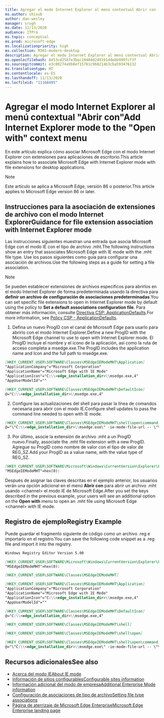 ```yaml
---
title: Agregar el modo Internet Explorer al menú contextual Abrir con
ms.author: shisub
author: dan-wesley
manager: srugh
ms.date: 11/13/2020
audience: ITPro
ms.topic: conceptual
ms.prod: microsoft-edge
ms.localizationpriority: high
ms.collection: M365-modern-desktop
description: Agregar el modo Internet Explorer al menú contextual Abrir con
ms.openlocfilehash: 6453cd2587e3bec10404d2491914debb999fcf3f
ms.sourcegitcommit: e3c80274a9b8ef15761c968214b3cba593476132
ms.translationtype: HT
ms.contentlocale: es-ES
ms.lasthandoff: 11/13/2020
ms.locfileid: "11168495"
---
```

# <span data-ttu-id="592bd-103">Agregar el modo Internet Explorer al menú contextual "Abrir con"</span><span class="sxs-lookup"><span data-stu-id="592bd-103">Add Internet Explorer mode to the "Open with" context menu</span></span>

<span data-ttu-id="592bd-104">En este artículo explica cómo asociar Microsoft Edge con el modo Internet Explorer con extensiones para aplicaciones de escritorio.</span><span class="sxs-lookup"><span data-stu-id="592bd-104">This article explains how to associate Microsoft Edge with Internet Explorer mode with file extensions for desktop applications.</span></span>

> [!NOTE]
> <span data-ttu-id="592bd-105">Este artículo se aplica a Microsoft Edge, versión 86 o posterior.</span><span class="sxs-lookup"><span data-stu-id="592bd-105">This article applies to Microsoft Edge version 86 or later.</span></span>

## <span data-ttu-id="592bd-106">Instrucciones para la asociación de extensiones de archivo con el modo Internet Explorer</span><span class="sxs-lookup"><span data-stu-id="592bd-106">Guidance for file extension association with Internet Explorer mode</span></span>

<span data-ttu-id="592bd-107">Las instrucciones siguientes muestran una entrada que asocia Microsoft Edge con el modo IE con el tipo de archivo .mht.</span><span class="sxs-lookup"><span data-stu-id="592bd-107">The following instructions show an entry that associates Microsoft Edge with IE mode with the .mht file type.</span></span> <span data-ttu-id="592bd-108">Use los pasos siguientes como guía para configurar una asociación de archivos.</span><span class="sxs-lookup"><span data-stu-id="592bd-108">Use the following steps as a guide for setting a file association.</span></span>

> [!NOTE]
> <span data-ttu-id="592bd-109">Se pueden establecer extensiones de archivos específicos para abrirlos en el modo Internet Explorer de forma predeterminada usando la directiva para **definir un archivo de configuración de asociaciones predeterminadas**.</span><span class="sxs-lookup"><span data-stu-id="592bd-109">You can set specific file extensions to open in Internet Explorer mode by default using the policy to **Set a default associations configuration file**.</span></span> <span data-ttu-id="592bd-110">Para obtener más información, consulte [Directiva CSP: ApplicationDefaults](https://docs.microsoft.com/windows/client-management/mdm/policy-csp-applicationdefaults#applicationdefaults-defaultassociationsconfiguration).</span><span class="sxs-lookup"><span data-stu-id="592bd-110">For more information, see [Policy CSP - ApplicationDefaults](https://docs.microsoft.com/windows/client-management/mdm/policy-csp-applicationdefaults#applicationdefaults-defaultassociationsconfiguration).</span></span>

1. <span data-ttu-id="592bd-111">Defina un nuevo ProgID con el canal de Microsoft Edge para usarlo para abrirlo con el modo Internet Explorer.</span><span class="sxs-lookup"><span data-stu-id="592bd-111">Define a new ProgID with the Microsoft Edge channel to use to open with Internet Explorer mode.</span></span> <span data-ttu-id="592bd-112">El ProgID incluye el nombre y el icono de la aplicación, así como la ruta de acceso completa a msedge.exe.</span><span class="sxs-lookup"><span data-stu-id="592bd-112">The ProgID includes the application name and Icon and the full path to msedge.exe.</span></span>

```markdown
[HKEY_CURRENT_USER\SOFTWARE\Classes\MSEdgeIEModeMHT\Application]
"ApplicationCompany"="Microsoft Corporation"
"ApplicationName"="Microsoft Edge with IE Mode"
"ApplicationIcon"="C:\\<edge_installation_dir>\\msedge.exe,4"
"AppUserModelId"=""
```

```markdown
[HKEY_CURRENT_USER\SOFTWARE\Classes\MSEdgeIEModeMHT\DefaultIcon]
@="C:\\<edge_installation_dir>\\msedge.exe,4"
```

2. <span data-ttu-id="592bd-113">Configure las actualizaciones del shell para pasar la línea de comandos necesaria para abrir con el modo IE.</span><span class="sxs-lookup"><span data-stu-id="592bd-113">Configure shell updates to pass the command line needed to open with IE mode.</span></span>

```markdown
[HKEY_CURRENT_USER\SOFTWARE\Classes\MSEdgeIEModeMHT\shell\open\command]
@="\"C:\\<edge_installation_dir>\\msedge.exe\" -ie-mode-file-url -- \"%1\""
```

3. <span data-ttu-id="592bd-114">Por último, asocie la extensión de archivo .mht a un ProgID nuevo.</span><span class="sxs-lookup"><span data-stu-id="592bd-114">Finally, associate the .mht file extension with a new ProgID.</span></span> <span data-ttu-id="592bd-115">Agregue su ProgID como nombre de valor con el tipo de valor de REG_SZ.</span><span class="sxs-lookup"><span data-stu-id="592bd-115">Add your ProgID as a value name, with the value type of REG_SZ.</span></span>

```markdown
[HKEY_CURRENT_USER\SOFTWARE\Microsoft\Windows\CurrentVersion\Explorer\FileExts\.mht\OpenWithProgids]
"MSEdgeIEModeMHT"=hex(0):
```

<span data-ttu-id="592bd-116">Después de asignar las claves descritas en el ejemplo anterior, los usuarios verán una opción adicional en el menú **Abrir con** para abrir un archivo .mht usando \<channel\> el modo IE de Microsoft Edge.</span><span class="sxs-lookup"><span data-stu-id="592bd-116">After you set the keys described in the previous example, your users will see an additional option on the **Open with** menu to open an .mht file using Microsoft Edge \<channel\> with IE mode.</span></span>

## <span data-ttu-id="592bd-117">Registro de ejemplo</span><span class="sxs-lookup"><span data-stu-id="592bd-117">Registry Example</span></span>

<span data-ttu-id="592bd-118">Puede guardar el fragmento siguiente de código como un archivo .reg e importarlo en el registro.</span><span class="sxs-lookup"><span data-stu-id="592bd-118">You can save the following code snippet as a .reg file and import it into the registry.</span></span>

```markdown
Windows Registry Editor Version 5.00

[HKEY_CURRENT_USER\SOFTWARE\Microsoft\Windows\CurrentVersion\Explorer\FileExts\.mht\OpenWithProgids]
"MSEdgeIEModeMHT"=hex(0):

[HKEY_CURRENT_USER\SOFTWARE\Classes\MSEdgeIEModeMHT]

[HKEY_CURRENT_USER\SOFTWARE\Classes\MSEdgeIEModeMHT\Application]
"ApplicationCompany"="Microsoft Corporation"
"ApplicationName"="Microsoft Edge with IE Mode"
"ApplicationIcon"="C:\\<edge_installation_dir>\\msedge.exe,4"
"AppUserModelId"=""

[HKEY_CURRENT_USER\SOFTWARE\Classes\MSEdgeIEModeMHT\DefaultIcon]
@="C:\\<edge_installation_dir>\\msedge.exe,4"

[HKEY_CURRENT_USER\SOFTWARE\Classes\MSEdgeIEModeMHT\shell]

[HKEY_CURRENT_USER\SOFTWARE\Classes\MSEdgeIEModeMHT\shell\open]

[HKEY_CURRENT_USER\SOFTWARE\Classes\MSEdgeIEModeMHT\shell\open\command]
@="\"C:\\<edge_installation_dir>\\msedge.exe\" -ie-mode-file-url -- \"%1\""

```

## <span data-ttu-id="592bd-119">Recursos adicionales</span><span class="sxs-lookup"><span data-stu-id="592bd-119">See also</span></span>

- [<span data-ttu-id="592bd-120">Acerca del modo IE</span><span class="sxs-lookup"><span data-stu-id="592bd-120">About IE mode</span></span>](https://docs.microsoft.com/deployedge/edge-ie-mode)
- [<span data-ttu-id="592bd-121">Información de sitios configurables</span><span class="sxs-lookup"><span data-stu-id="592bd-121">Configurable sites information</span></span>](https://docs.microsoft.com/deployedge/edge-learnmore-configurable-sites-ie-mode)
- [<span data-ttu-id="592bd-122">Información adicional del modo de empresa</span><span class="sxs-lookup"><span data-stu-id="592bd-122">Additional Enterprise Mode information</span></span>](https://docs.microsoft.com/internet-explorer/ie11-deploy-guide/enterprise-mode-overview-for-ie11)
- [<span data-ttu-id="592bd-123">Configuración de asociaciones de tipo de archivo</span><span class="sxs-lookup"><span data-stu-id="592bd-123">Setting file type associations</span></span>](https://docs.microsoft.com/windows/win32/shell/fa-file-types)
- [<span data-ttu-id="592bd-124">Página de aterrizaje de Microsoft Edge Enterprise</span><span class="sxs-lookup"><span data-stu-id="592bd-124">Microsoft Edge Enterprise landing page</span></span>](https://aka.ms/EdgeEnterprise)
